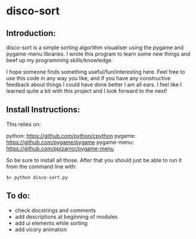 disco-sort
=========

Introduction:
------------

disco-sort is a simple sorting algorithm visualiser using the pygame and pygame-menu libraries.  I wrote this program to learn some new things and beef up my programming skills/knowledge.  

I hope someone finds something useful/fun/interesting here.  Feel free to use this code in any way you like, and if you have any constructive feedback about things I could have done better I am all ears.  I feel like I learned quite a bit with this project and I look forward to the next! 


Install Instructions:
--------------------

This relies on: 

python: https://github.com/python/cpython
pygame: https://github.com/pygame/pygame
pygame-menu: https://github.com/ppizarror/pygame-menu

So be sure to install all those. 
After that you should just be able to run it from the command line with:

    $> python disco-sort.py
    
    
To do:
-----
 - check docstrings and comments
 - add descriptions at beginning of modules
 - add ui elements while sorting
 - add vicory animation
